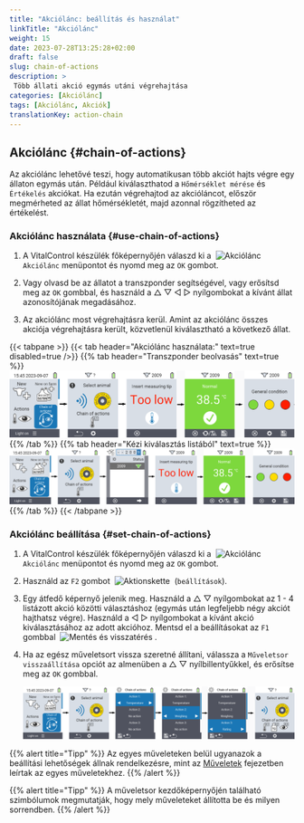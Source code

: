 ```yaml
---
title: "Akciólánc: beállítás és használat"
linkTitle: "Akciólánc"
weight: 15
date: 2023-07-28T13:25:28+02:00
draft: false
slug: chain-of-actions
description: >
 Több állati akció egymás utáni végrehajtása
categories: [Akciólánc]
tags: [Akciólánc, Akciók]
translationKey: action-chain
--- 
```

## Akciólánc {#chain-of-actions}

Az akciólánc lehetővé teszi, hogy automatikusan több akciót hajts végre egy állaton egymás után. Például kiválaszthatod a `Hőmérséklet mérése` és `Értékelés` akciókat. Ha ezután végrehajtod az akcióláncot, először megmérheted az állat hőmérsékletét, majd azonnal rögzítheted az értékelést.

### Akciólánc használata {#use-chain-of-actions}

1. A VitalControl készülék főképernyőjén válaszd ki a &nbsp;<img src="/icons/actions/action-chain.svg" width="35" align="bottom" alt="Akciólánc" />&nbsp; `Akciólánc` menüpontot és nyomd meg az `OK` gombot.

2. Vagy olvasd be az állatot a transzponder segítségével, vagy erősítsd meg az `OK` gombbal, és használd a △ ▽ ◁ ▷ nyílgombokat a kívánt állat azonosítójának megadásához.

3. Az akciólánc most végrehajtásra kerül. Amint az akciólánc összes akciója végrehajtásra került, közvetlenül kiválasztható a következő állat.

{{< tabpane >}}
{{< tab header="Akciólánc használata:" text=true disabled=true />}}
{{% tab header="Transzponder beolvasás" text=true %}}
![VitalControl: Menü akciólánc](images/chainofactions-scan.png "Akciólánc")
{{% /tab %}}
{{% tab header="Kézi kiválasztás listából" text=true %}}
![VitalControl: Menü akciólánc](images/chainofactions.png "Akciólánc")
{{% /tab %}}
{{< /tabpane >}}

### Akciólánc beállítása {#set-chain-of-actions}

1. A VitalControl készülék főképernyőjén válaszd ki a &nbsp;<img src="/icons/actions/action-chain.svg" width="35" align="bottom" alt="Akciólánc" />&nbsp; `Akciólánc` menüpontot és nyomd meg az `OK` gombot.

2. Használd az `F2` gombot &nbsp;<img src="/icons/gear.svg" width="25" align="bottom" alt="Aktionskette" />&nbsp; (`beállítások`).

3. Egy átfedő képernyő jelenik meg. Használd a △ ▽ nyílgombokat az 1 - 4 listázott akció közötti választáshoz (egymás után legfeljebb négy akciót hajthatsz végre). Használd a ◁ ▷ nyílgombokat a kívánt akció kiválasztásához az adott akcióhoz. Mentsd el a beállításokat az `F1` gombbal &nbsp;<img src="/icons/footer/save_exit.svg" width="65" align="bottom" alt="Mentés és visszatérés" />&nbsp;.


4. Ha az egész műveletsort vissza szeretné állítani, válassza a `Műveletsor visszaállítása` opciót az almenüben a △ ▽ nyílbillentyűkkel, és erősítse meg az `OK` gombbal.

    ![VitalControl: Műveletsor menü](images/setchainofactions.png "Műveletsor beállítása")

{{% alert title="Tipp" %}}
Az egyes műveleteken belül ugyanazok a beállítási lehetőségek állnak rendelkezésre, mint az [Műveletek](../actions) fejezetben leírtak az egyes műveletekhez.
{{% /alert %}}

{{% alert title="Tipp" %}}
A műveletsor kezdőképernyőjén található szimbólumok megmutatják, hogy mely műveleteket állította be és milyen sorrendben.
{{% /alert %}}
